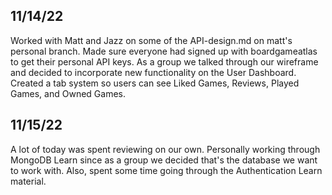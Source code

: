 ## 11/14/22

Worked with Matt and Jazz on some of the API-design.md on matt's personal branch. Made sure everyone had signed up with boardgameatlas to get their personal API keys. As a group we talked through our wireframe and decided to incorporate new functionality on the User Dashboard. Created a tab system so users can see Liked Games, Reviews, Played Games, and Owned Games.

## 11/15/22

A lot of today was spent reviewing on our own. Personally working through MongoDB Learn since as a group we decided that's the database we want to work with. Also, spent some time going through the Authentication Learn material.